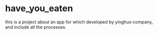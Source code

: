 # have_you_eaten
this is a project about an app for which developed by yinghuo company, and include all the processes.
